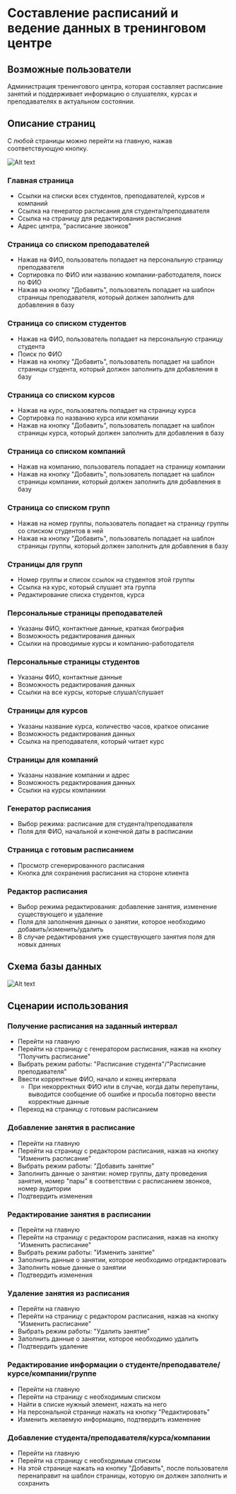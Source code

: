 # Составление расписаний и ведение данных в тренинговом центре

## Возможные пользователи
Администрация тренингового центра, которая составляет расписание занятий и поддерживает информацию о слушателях, курсах и преподавателях в актуальном состоянии.

## Описание страниц
С любой страницы можно перейти на главную, нажав соответствующую кнопку.

![Alt text](docs/navigation.png)

### Главная страница
- Ссылки на списки всех студентов, преподавателей, курсов и компаний
- Ссылка на генератор расписания для студента/преподавателя
- Ссылка на страницу для редактирования расписания
- Адрес центра, "расписание звонков"

### Страница со списком преподавателей
- Нажав на ФИО, пользователь попадает на персональную страницу преподавателя
- Сортировка по ФИО или названию компании-работодателя, поиск по ФИО
- Нажав на кнопку "Добавить", пользователь попадает на шаблон страницы преподавателя, который должен заполнить для добавления в базу 

### Страница со списком студентов
- Нажав на ФИО, пользователь попадает на персональную страницу студента
- Поиск по ФИО
- Нажав на кнопку "Добавить", пользователь попадает на шаблон страницы студента, который должен заполнить для добавления в базу 

### Страница со списком курсов
- Нажав на курс, пользователь попадает на страницу курса
- Сортировка по названию курса или компании
- Нажав на кнопку "Добавить", пользователь попадает на шаблон страницы курса, который должен заполнить для добавления в базу 

### Страница со списком компаний
- Нажав на компанию, пользователь попадает на страницу компании
- Нажав на кнопку "Добавить", пользователь попадает на шаблон страницы компании, который должен заполнить для добавления в базу 

### Страница со списком групп
- Нажав на номер группы, пользователь попадает на страницу группы со списком студентов в ней
- Нажав на кнопку "Добавить", пользователь попадает на шаблон страницы группы, который должен заполнить для добавления в базу 

### Страницы для групп
- Номер группы и список ссылок на студентов этой группы
- Ссылка на курс, который слушает эта группа
- Редактирование списка студентов, курса

### Персональные страницы преподавателей
- Указаны ФИО, контактные данные, краткая биография
- Возможность редактирования данных
- Ссылки на проводимые курсы и компанию-работодателя

### Персональные страницы студентов
- Указаны ФИО, контактные данные
- Возможность редактирования данных
- Ссылки на все курсы, которые слушал/слушает

### Страницы для курсов
- Указаны название курса, количество часов, краткое описание
- Возможность редактирования данных
- Ссылка на преподавателя, который читает курс

### Страницы для компаний
- Указаны название компании и адрес
- Возможность редактирования данных
- Ссылки на курсы компаниии

### Генератор расписания
- Выбор режима: расписание для студента/преподавателя
- Поля для ФИО, начальной и конечной даты в расписании

### Страница с готовым расписанием
- Просмотр сгенерированного расписания
- Кнопка для сохранения расписания на стороне клиента

### Редактор расписания
- Выбор режима редактирования: добавление занятия, изменение существующего и удаление
- Поля для заполнения данных о занятии, которое необходимо добавить/изменить/удалить
- В случае редактирования уже существующего занятия поля для новых данных

## Схема базы данных
![Alt text](docs/schema.png)

## Сценарии использования

### Получение расписания на заданный интервал
- Перейти на главную
- Перейти на страницу с генератором расписания, нажав на кнопку "Получить расписание"
- Выбрать режим работы: "Расписание студента"/"Расписание преподавателя"
- Ввести корректные ФИО, начало и конец интервала
    - При некорректных ФИО или в случае, когда даты перепутаны, выводится сообщение об ошибке и просьба повторно ввести корректные данные
- Переход на страницу с готовым расписанием

### Добавление занятия в расписание
- Перейти на главную
- Перейти на страницу с редактором расписания, нажав на кнопку "Изменить расписание"
- Выбрать режим работы: "Добавить занятие"
- Заполнить данные о занятии: номер группы, дату проведения занятия, номер "пары" в соответствии с расписанием звонков, номер аудитории
- Подтвердить изменения

### Редактирование занятия в расписании
- Перейти на главную
- Перейти на страницу с редактором расписания, нажав на кнопку "Изменить расписание"
- Выбрать режим работы: "Изменить занятие"
- Заполнить данные о занятии, которое необходимо отредактировать
- Заполнить новые данные о занятии
- Подтвердить изменения

### Удаление занятия из расписания
- Перейти на главную
- Перейти на страницу с редактором расписания, нажав на кнопку "Изменить расписание"
- Выбрать режим работы: "Удалить занятие"
- Заполнить данные о занятии, которое необходимо удалить
- Подтвердить удаление

### Редактирование информации о студенте/преподавателе/курсе/компании/группе
- Перейти на главную
- Перейти на страницу с необходимым списком
- Найти в списке нужный элемент, нажать на него
- На персональной странице нажать на кнопку "Редактировать"
- Изменить желаемую информацию, подтвердить изменение

### Добавление студента/преподавателя/курса/компании
- Перейти на главную
- Перейти на страницу с необходимым списком
- На этой странице нажать на кнопку "Добавить", после пользователя перенаправит на шаблон страницы, которую он должен заполнить и сохранить